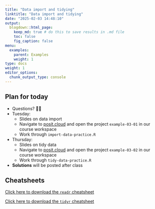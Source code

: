 ```yaml
---
title: "Data import and tidying"
linktitle: "Data import and tidying"
date: "2025-02-03 14:48:10"
output:
  blogdown::html_page:
    keep_md: true # do this to save results in .md file
    toc: false
    fig_caption: false
menu:
  examples:
    parent: Examples
    weight: 1
type: docs
weight: 1
editor_options:
  chunk_output_type: console
---
```


## Plan for today
- Questions? :raising_hand_woman:
- Tuesday:
  - Slides on data import
  - Navigate to [posit.cloud](http://posit.cloud) and open the project `example-03-01` in our course workspace
  - Work through `import-data-practice.R`
- Thursday:
  - Slides on tidy data
  - Navigate to [posit.cloud](http://posit.cloud) and open the project `example-03-02` in our course workspace
  - Work through `tidy-data-practice.R`
- **Solutions** will be posted after class


## Cheatsheets

[Click here to download the `readr` cheatsheet](https://rstudio.github.io/cheatsheets/data-import.pdf)

[Click here to download the `tidyr` cheatsheet](https://rstudio.github.io/cheatsheets/tidyr.pdf)


